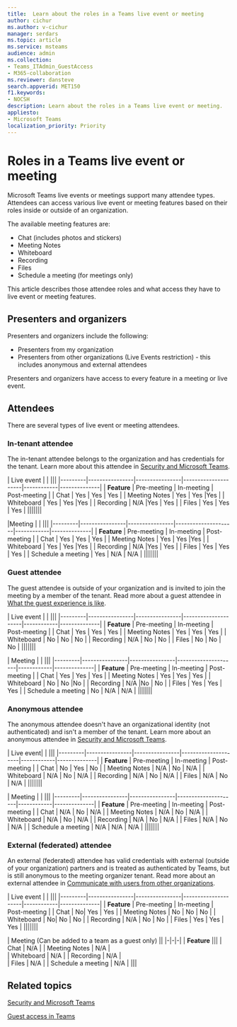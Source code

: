 ```yaml
---
title:  Learn about the roles in a Teams live event or meeting
author: cichur
ms.author: v-cichur
manager: serdars
ms.topic: article
ms.service: msteams
audience: admin
ms.collection: 
- Teams_ITAdmin_GuestAccess
- M365-collaboration
ms.reviewer: dansteve
search.appverid: MET150
f1.keywords:
- NOCSH
description: Learn about the roles in a Teams live event or meeting.
appliesto: 
- Microsoft Teams
localization_priority: Priority
---
```

Roles in a Teams live event or meeting
======================================================

Microsoft Teams live events or meetings support many attendee types. Attendees can access various live event or meeting features based on their roles inside or outside of an organization.

The available meeting features are:

- Chat (includes photos and stickers)
- Meeting Notes
- Whiteboard
- Recording
- Files
- Schedule a meeting (for meetings only)

This article describes those attendee roles and what access they have to live event or meeting features.

## Presenters and organizers

Presenters and organizers include the following:

- Presenters from my organization
- Presenters from other organizations (Live Events restriction) - this includes anonymous and external attendees

Presenters and organizers have access to every feature in a meeting or live event.

## Attendees

There are several types of live event or meeting attendees.

### In-tenant attendee

The in-tenant attendee belongs to the organization and has credentials for the tenant. Learn more about this attendee in [Security and Microsoft Teams](teams-security-guide.md#participant-types).

| Live event |  | |||
|---------|----------------|----------------|---------------------|------------|--------------|
|  **Feature**       | Pre-meeting | In-meeting | Post-meeting |
| Chat | Yes | Yes | Yes |
| Meeting Notes | Yes | Yes |Yes |
| Whiteboard | Yes | Yes |Yes |
| Recording | N/A |Yes | Yes |
| Files | Yes | Yes | Yes |
|||||||

|Meeting  |  | |||
|---------|----------------|----------------|---------------------|------------|--------------|
| **Feature**        | Pre-meeting | In-meeting | Post-meeting |
| Chat | Yes | Yes | Yes |
| Meeting Notes | Yes | Yes |Yes |
| Whiteboard | Yes | Yes |Yes |
| Recording | N/A |Yes | Yes |
| Files | Yes | Yes | Yes |
| Schedule a meeting | Yes | N/A | N/A |
|||||||

### Guest attendee

The guest attendee is outside of your organization and is invited to join the meeting by a member of the tenant. Read more about a guest attendee in [What the guest experience is like](guest-experience.md#comparison-of-team-member-and-guest-capabilities).

| Live event  | | |||
|---------|----------------|----------------|---------------------|------------|--------------|
| **Feature**        | Pre-meeting | In-meeting | Post-meeting |
| Chat | Yes | Yes | Yes |
| Meeting Notes | Yes | Yes | Yes |
| Whiteboard | No | No | No |
| Recording | N/A | No | No |
| Files | No | No | No |
|||||||

| Meeting |  | |||
|---------|----------------|----------------|---------------------|------------|--------------|
| **Feature**        | Pre-meeting | In-meeting | Post-meeting |
| Chat | Yes | Yes | Yes |
| Meeting Notes | Yes | Yes | Yes |
| Whiteboard | No | No |No |
| Recording | N/A |No | No |
| Files | Yes | Yes | Yes |
| Schedule a meeting | No | N/A | N/A |
|||||||

### Anonymous attendee

The anonymous attendee doesn't have an organizational identity (not authenticated) and isn't a member of the tenant. Learn more about an anonymous attendee in [Security and Microsoft Teams](teams-security-guide.md#participant-types).

| Live event|  | |||
|---------|----------------|----------------|---------------------|------------|--------------|
| **Feature**        | Pre-meeting | In-meeting | Post-meeting |
| Chat | No | Yes | No |
| Meeting Notes | N/A | No | N/A |
| Whiteboard | N/A | No | N/A |
| Recording | N/A | No | N/A |
| Files | N/A | No | N/A |
|||||||

| Meeting  | | |||
|---------|----------------|----------------|---------------------|------------|--------------|
| **Feature**        | Pre-meeting | In-meeting | Post-meeting |
| Chat | N/A | No | N/A |
| Meeting Notes | N/A | No | N/A |
| Whiteboard | N/A | No | N/A |
| Recording | N/A | No | N/A |
| Files | N/A | No | N/A |
| Schedule a meeting | N/A | N/A | N/A |
|||||||

### External (federated) attendee

An external (federated) attendee has valid credentials with external (outside of your organization) partners and is treated as authenticated by Teams, but is still anonymous to the meeting organizer tenant. Read more about an external attendee in [Communicate with users from other organizations](communicate-with-users-from-other-organizations.md#external-access).

| Live event |  | |||
|---------|----------------|----------------|---------------------|------------|--------------|
|  **Feature**         | Pre-meeting | In-meeting | Post-meeting |
| Chat | No| Yes | Yes |
| Meeting Notes | No | No | No |
| Whiteboard | No| No | No |
| Recording | N/A | No | No |
| Files | Yes | Yes | Yes |
|||||||

| Meeting (Can be added to a team as a guest only) ||
|-|-|-|
| **Feature** |||
| Chat | N/A |
| Meeting Notes | N/A |  
| Whiteboard | N/A |
| Recording | N/A |  
| Files | N/A |
| Schedule a meeting | N/A |
|||

## Related topics

[Security and Microsoft Teams](teams-security-guide.md)

[Guest access in Teams](guest-access.md)
